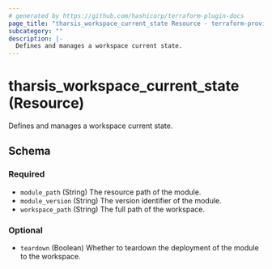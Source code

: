 ```yaml
---
# generated by https://github.com/hashicorp/terraform-plugin-docs
page_title: "tharsis_workspace_current_state Resource - terraform-provider-tharsis"
subcategory: ""
description: |-
  Defines and manages a workspace current state.
---
```


# tharsis_workspace_current_state (Resource)

Defines and manages a workspace current state.



<!-- schema generated by tfplugindocs -->
## Schema

### Required

- `module_path` (String) The resource path of the module.
- `module_version` (String) The version identifier of the module.
- `workspace_path` (String) The full path of the workspace.

### Optional

- `teardown` (Boolean) Whether to teardown the deployment of the module to the workspace.


